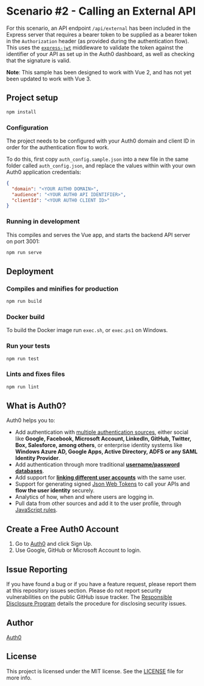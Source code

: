 # Scenario #2 - Calling an External API

For this scenario, an API endpoint `/api/external` has been included in the Express server that requires a bearer token to be supplied as a bearer token in the `Authorization` header (as provided during the authentication flow). This uses the [`express-jwt`](https://github.com/auth0/express-jwt) middleware to validate the token against the identifier of your API as set up in the Auth0 dashboard, as well as checking that the signature is valid.

**Note**: This sample has been designed to work with Vue 2, and has not yet been updated to work with Vue 3.

## Project setup

```bash
npm install
```

### Configuration

The project needs to be configured with your Auth0 domain and client ID in order for the authentication flow to work.

To do this, first copy `auth_config.sample.json` into a new file in the same folder called `auth_config.json`, and replace the values within with your own Auth0 application credentials:

```json
{
  "domain": "<YOUR AUTH0 DOMAIN>",
  "audience": "<YOUR AUTH0 API IDENTIFIER>",
  "clientId": "<YOUR AUTH0 CLIENT ID>"
}
```

### Running in development

This compiles and serves the Vue app, and starts the backend API server on port 3001:

```bash
npm run serve
```

## Deployment

### Compiles and minifies for production

```bash
npm run build
```

### Docker build

To build the Docker image run `exec.sh`, or `exec.ps1` on Windows.

### Run your tests

```bash
npm run test
```

### Lints and fixes files

```bash
npm run lint
```

## What is Auth0?

Auth0 helps you to:

- Add authentication with [multiple authentication sources](https://docs.auth0.com/identityproviders), either social like **Google, Facebook, Microsoft Account, LinkedIn, GitHub, Twitter, Box, Salesforce, among others**, or enterprise identity systems like **Windows Azure AD, Google Apps, Active Directory, ADFS or any SAML Identity Provider**.
- Add authentication through more traditional **[username/password databases](https://docs.auth0.com/mysql-connection-tutorial)**.
- Add support for **[linking different user accounts](https://docs.auth0.com/link-accounts)** with the same user.
- Support for generating signed [Json Web Tokens](https://docs.auth0.com/jwt) to call your APIs and **flow the user identity** securely.
- Analytics of how, when and where users are logging in.
- Pull data from other sources and add it to the user profile, through [JavaScript rules](https://docs.auth0.com/rules).

## Create a Free Auth0 Account

1.  Go to [Auth0](https://auth0.com/signup) and click Sign Up.
2.  Use Google, GitHub or Microsoft Account to login.

## Issue Reporting

If you have found a bug or if you have a feature request, please report them at this repository issues section. Please do not report security vulnerabilities on the public GitHub issue tracker. The [Responsible Disclosure Program](https://auth0.com/whitehat) details the procedure for disclosing security issues.

## Author

[Auth0](https://auth0.com)

## License

This project is licensed under the MIT license. See the [LICENSE](../LICENSE) file for more info.
